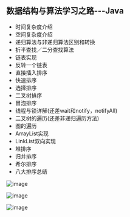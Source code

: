 ## 数据结构与算法学习之路---Java


- 时间复杂度介绍
- 空间复杂度介绍
- 递归算法与非递归算法区别和转换
- 折半查找／二分查找算法
- 链表实现
- 反转一个链表
- 直接插入排序
- 快速排序
- 选择排序
- 二叉树排序
- 冒泡排序
- 线程与锁详解(还差wait和notify，notifyAll)
- 二叉树的遍历(还差非递归遍历方法)
- 图的遍历
- ArrayList实现
- LinkList双向实现
- 堆排序
- 归并排序
- 希尔排序
- 八大排序总结


 ![image](https://github.com/UCodeUStory/DataStructure/blob/master/menu.png)

 ![image](https://github.com/UCodeUStory/DataStructureDataStructure/blob/master/menu1.png)

 ![image](https://github.com/UCodeUStory/DataStructure/blob/master/menu2.png)

